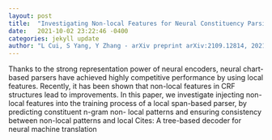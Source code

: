 ```yaml
---
layout: post
title:  "Investigating Non-local Features for Neural Constituency Parsing"
date:   2021-10-02 23:22:46 -0400
categories: jekyll update
author: "L Cui, S Yang, Y Zhang - arXiv preprint arXiv:2109.12814, 2021"
---
```

Thanks to the strong representation power of neural encoders, neural chart-based parsers have achieved highly competitive performance by using local features. Recently, it has been shown that non-local features in CRF structures lead to improvements. In this paper, we investigate injecting non-local features into the training process of a local span-based parser, by predicting constituent n-gram non- local patterns and ensuring consistency between non-local patterns and local Cites: A tree-based decoder for neural machine translation